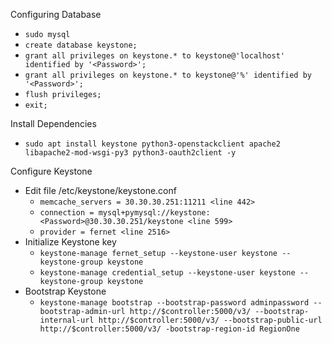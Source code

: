 Configuring Database
- `````sudo mysql`````
- `````create database keystone;````` 
- `````grant all privileges on keystone.* to keystone@'localhost' identified by '<Password>';````` 
- `````grant all privileges on keystone.* to keystone@'%' identified by '<Password>';`````
- `````flush privileges;````` 
- `````exit;`````
  
Install Dependencies
- `````sudo apt install keystone python3-openstackclient apache2 libapache2-mod-wsgi-py3 python3-oauth2client -y`````
  
Configure Keystone
- Edit file /etc/keystone/keystone.conf
  - `````memcache_servers = 30.30.30.251:11211 <line 442>`````
  - `````connection = mysql+pymysql://keystone:<Password>@30.30.30.251/keystone <line 599>`````
  - `````provider = fernet <line 2516>`````
- Initialize Keystone key
  - ````keystone-manage fernet_setup --keystone-user keystone --keystone-group keystone````
  - ````keystone-manage credential_setup --keystone-user keystone --keystone-group keystone````
- Bootstrap Keystone
  - ````keystone-manage bootstrap --bootstrap-password adminpassword --bootstrap-admin-url http://$controller:5000/v3/ --bootstrap-internal-url http://$controller:5000/v3/ --bootstrap-public-url http://$controller:5000/v3/ -bootstrap-region-id RegionOne````

